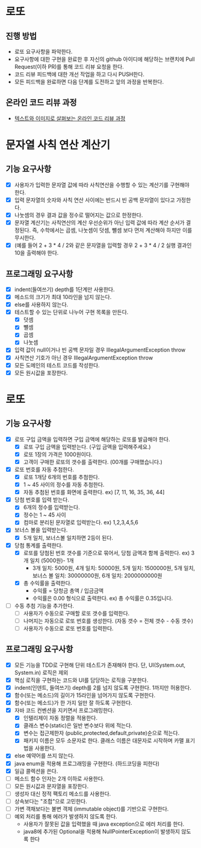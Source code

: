 # 로또
## 진행 방법
* 로또 요구사항을 파악한다.
* 요구사항에 대한 구현을 완료한 후 자신의 github 아이디에 해당하는 브랜치에 Pull Request(이하 PR)를 통해 코드 리뷰 요청을 한다.
* 코드 리뷰 피드백에 대한 개선 작업을 하고 다시 PUSH한다.
* 모든 피드백을 완료하면 다음 단계를 도전하고 앞의 과정을 반복한다.

## 온라인 코드 리뷰 과정
* [텍스트와 이미지로 살펴보는 온라인 코드 리뷰 과정](https://github.com/next-step/nextstep-docs/tree/master/codereview)

# 문자열 사칙 연산 계산기 
## 기능 요구사항
* [x] 사용자가 입력한 문자열 값에 따라 사칙연산을 수행할 수 있는 계산기를 구현해야 한다.
* [x] 입력 문자열의 숫자와 사칙 연산 사이에는 반드시 빈 공백 문자열이 있다고 가정한다.
* [x] 나눗셈의 경우 결과 값을 정수로 떨어지는 값으로 한정한다.
* [x] 문자열 계산기는 사칙연산의 계산 우선순위가 아닌 입력 값에 따라 계산 순서가 결정된다. 즉, 수학에서는 곱셈, 나눗셈이 덧셈, 뺄셈 보다 먼저 계산해야 하지만 이를 무시한다.
* [x] (예를 들어 2 + 3 * 4 / 2와 같은 문자열을 입력할 경우 2 + 3 * 4 / 2 실행 결과인 10을 출력해야 한다.

## 프로그래밍 요구사항
* [x] indent(들여쓰기) depth를 1단계만 사용한다.
* [x] 메소드의 크기가 최대 10라인을 넘지 않는다. 
* [x] else를 사용하지 않는다.
* [x] 테스트할 수 있는 단위로 나누어 구현 목록을 만든다. 
  * [x] 덧셈
  * [x] 뺄셈
  * [x] 곱셈
  * [x] 나눗셈
* [x] 입력 값이 null이거나 빈 공백 문자일 경우 IllegalArgumentException throw
* [x] 사칙연산 기호가 아닌 경우 IllegalArgumentException throw
* [x] 모든 도메인의 테스트 코드를 작성한다.
* [x] 모든 원시값을 포장한다.

# 로또
## 기능 요구사항
* [x] 로또 구입 금액을 입력하면 구입 금액에 해당하는 로또를 발급해야 한다.
  * [x] 로또 구입 금액을 입력받는다. (구입 금액을 입력해주세요.)
  * [x] 로또 1장의 가격은 1000원이다.
  * [x] 고객이 구매한 로또의 갯수를 출력한다. (00개를 구매했습니다.)
* [x] 로또 번호를 자동 추첨한다.
  * [x] 로또 1개당 6개의 번호를 추첨한다. 
  * [x] 1 ~ 45 사이의 정수를 자동 추첨한다. 
  * [x] 자동 추첨된 번호를 화면에 출력한다. ex) [7, 11, 16, 35, 36, 44]
* [x] 당첨 번호를 입력 받는다.
  * [x] 6개의 정수를 입력받는다.
  * [x] 정수는 1 ~ 45 사이
  * [x] 컴마로 분리된 문자열로 입력받는다. ex) 1,2,3,4,5,6
* [x] 보너스 볼을 입력받는다.
  * [x] 5개 일치, 보너스볼 일치하면 2등이 된다.
* [x] 당첨 통계를 출력한다.
  * [x] 로또를 당첨된 번호 갯수를 기준으로 묶어서, 당첨 금액과 함께 출력한다. ex) 3개 일치 (5000원)- 1개
    * 3개 일치: 5000원, 4개 일치: 50000원, 5개 일치: 1500000원, 5개 일치, 보너스 볼 일치: 30000000원, 6개 일치: 2000000000원
  * [x] 총 수익률을 출력한다. 
    * 수익률 = 당청금 총액 / 입금금액
    * 수익률은 0.00 형식으로 출력한다. ex) 총 수익률은 0.35입니다.
* [ ] 수동 추첨 기능을 추가한다.
  * [ ] 사용자가 수동으로 구매할 로또 갯수를 입력한다.
  * [ ] 나머지는 자동으로 로또 번호를 생성한다. (자동 갯수 = 전체 갯수 - 수동 갯수) 
  * [ ] 사용자가 수동으로 로또 번호를 입력한다.
## 프로그래밍 요구사항
* [x] 모든 기능을 TDD로 구현해 단위 테스트가 존재해야 한다. 단, UI(System.out, System.in) 로직은 제외 
* [x] 핵심 로직을 구현하는 코드와 UI를 담당하는 로직을 구분한다.
* [x] indent(인덴트, 들여쓰기) depth를 2를 넘지 않도록 구현한다. 1까지만 허용한다.
* [x] 함수(또는 메소드)의 길이가 15라인을 넘어가지 않도록 구현한다.
* [x] 함수(또는 메소드)가 한 가지 일만 잘 하도록 구현한다.
* [x] 자바 코드 컨벤션을 지키면서 프로그래밍한다.
  * [x] 인텔리제이 자동 정렬을 적용한다.
  * [x] 클래스 변수(static)은 일반 변수보다 위에 적는다.
  * [x] 변수는 접근제한자 (public,protected,default,private)순으로 적는다.
  * [x] 패키지 이름은 모두 소문자로 한다. 클래스 이름은 대문자로 시작하며 카맬 표기법을 사용한다.
* [x] else 예약어를 쓰지 않는다.
* [x] java enum을 적용해 프로그래밍을 구현한다. (하드코딩을 피한다)
* [x] 일급 콜렉션을 쓴다.
* [ ] 메소드 함수 인자는 2개 이하로 사용한다.
* [ ] 모든 원시값과 문자열을 포장한다.
* [ ] 생성자 대신 정적 팩토리 메소드를 사용한다.
* [ ] 상속보다는 "조합"으로 고민한다.
* [ ] 가변 객채보다는 불변 객체 (immutable object)를 기반으로 구현한다.
* [ ] 예외 처리를 통해 에러가 발생하지 않도록 한다.
  * 사용자가 잘못된 값을 입력했을 때 java exception으로 에러 처리를 한다.
  * java8에 추가된 Optional을 적용해 NullPointerException이 발생하지 않도록 한다